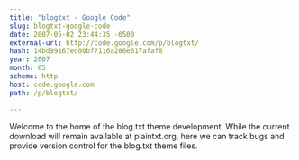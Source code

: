 ```yaml
---
title: "blogtxt - Google Code"
slug: blogtxt-google-code
date: 2007-05-02 23:44:35 -0500
external-url: http://code.google.com/p/blogtxt/
hash: 14bd99167ed00bf7116a286e617afaf8
year: 2007
month: 05
scheme: http
host: code.google.com
path: /p/blogtxt/

---
```


Welcome to the home of the blog.txt theme development. While the current download will remain available at plaintxt.org, here we can track bugs and provide version control for the blog.txt theme files.
